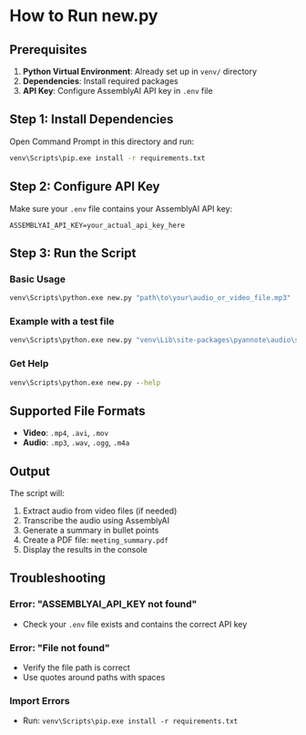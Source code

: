 # How to Run new.py

## Prerequisites

1. **Python Virtual Environment**: Already set up in `venv/` directory
2. **Dependencies**: Install required packages
3. **API Key**: Configure AssemblyAI API key in `.env` file

## Step 1: Install Dependencies

Open Command Prompt in this directory and run:

```cmd
venv\Scripts\pip.exe install -r requirements.txt
```

## Step 2: Configure API Key

Make sure your `.env` file contains your AssemblyAI API key:

```
ASSEMBLYAI_API_KEY=your_actual_api_key_here
```

## Step 3: Run the Script

### Basic Usage

```cmd
venv\Scripts\python.exe new.py "path\to\your\audio_or_video_file.mp3"
```

### Example with a test file

```cmd
venv\Scripts\python.exe new.py "venv\Lib\site-packages\pyannote\audio\sample\sample.wav"
```

### Get Help

```cmd
venv\Scripts\python.exe new.py --help
```

## Supported File Formats

- **Video**: `.mp4`, `.avi`, `.mov`
- **Audio**: `.mp3`, `.wav`, `.ogg`, `.m4a`

## Output

The script will:
1. Extract audio from video files (if needed)
2. Transcribe the audio using AssemblyAI
3. Generate a summary in bullet points
4. Create a PDF file: `meeting_summary.pdf`
5. Display the results in the console

## Troubleshooting

### Error: "ASSEMBLYAI_API_KEY not found"
- Check your `.env` file exists and contains the correct API key

### Error: "File not found"
- Verify the file path is correct
- Use quotes around paths with spaces

### Import Errors
- Run: `venv\Scripts\pip.exe install -r requirements.txt`
